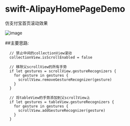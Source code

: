 # swift-AlipayHomePageDemo
仿支付宝首页滚动效果

![image](https://github.com/GorXion/AlipayHomePageDemo/blob/master/alipay_home.gif)

##主要思路:

``` objc
  // 禁止中间的collectionView滚动
  collectionView.isScrollEnabled = false
        
  // 移除父scrollView的所有手势
  if let gestures = scrollView.gestureRecognizers {
    for gesture in gestures {
      scrollView.removeGestureRecognizer(gesture)
    }
  }
        
  // 将tableView的手势添加到父scrollView上
  if let gestures = tableView.gestureRecognizers {
    for gesture in gestures {
      scrollView.addGestureRecognizer(gesture)
    }
  }
```
